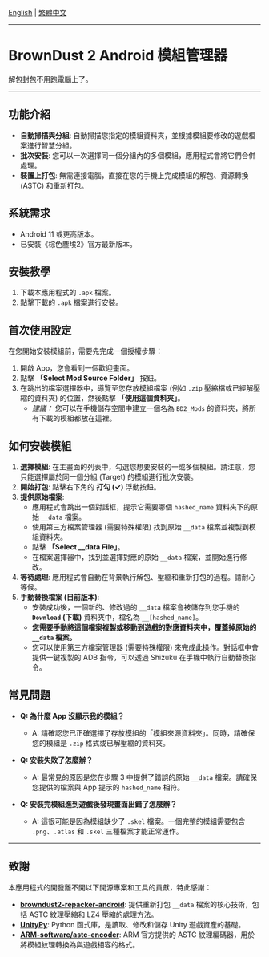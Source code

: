 [English](./README.md) | [繁體中文](./README.zh-TW.md)

---

# BrownDust 2 Android 模組管理器

解包封包不用跑電腦上了。

---

## 功能介紹

*   **自動掃描與分組**: 自動掃描您指定的模組資料夾，並根據模組要修改的遊戲檔案進行智慧分組。
*   **批次安裝**: 您可以一次選擇同一個分組內的多個模組，應用程式會將它們合併處理。
*   **裝置上打包**: 無需連接電腦，直接在您的手機上完成模組的解包、資源轉換 (ASTC) 和重新打包。

## 系統需求

*   Android 11 或更高版本。
*   已安裝《棕色塵埃2》官方最新版本。

## 安裝教學

1.  下載本應用程式的 `.apk` 檔案。
2.  點擊下載的 `.apk` 檔案進行安裝。

## 首次使用設定

在您開始安裝模組前，需要先完成一個授權步驟：

1.  開啟 App，您會看到一個歡迎畫面。
2.  點擊 **「Select Mod Source Folder」** 按鈕。
3.  在跳出的檔案選擇器中，導覽至您存放模組檔案 (例如 `.zip` 壓縮檔或已經解壓縮的資料夾) 的位置，然後點擊 **「使用這個資料夾」**。
    *   *建議：* 您可以在手機儲存空間中建立一個名為 `BD2_Mods` 的資料夾，將所有下載的模組都放在這裡。

## 如何安裝模組

1.  **選擇模組**: 在主畫面的列表中，勾選您想要安裝的一或多個模組。請注意，您只能選擇屬於同一個分組 (Target) 的模組進行批次安裝。
2.  **開始打包**: 點擊右下角的 **打勾 (✓)** 浮動按鈕。
3.  **提供原始檔案**:
    *   應用程式會跳出一個對話框，提示它需要哪個 `hashed_name` 資料夾下的原始 `__data` 檔案。
    *   使用第三方檔案管理器 (需要特殊權限) 找到原始 `__data` 檔案並複製到模組資料夾。
    *   點擊 **「Select __data File」**。
    *   在檔案選擇器中，找到並選擇對應的原始 `__data` 檔案，並開始進行修改。
4.  **等待處理**: 應用程式會自動在背景執行解包、壓縮和重新打包的過程。請耐心等候。
5.  **手動替換檔案 (目前版本)**:
    *   安裝成功後，一個新的、修改過的 `__data` 檔案會被儲存到您手機的 **`Download` (下載)** 資料夾中，檔名為 `__[hashed_name]`。
    *   **您需要手動將這個檔案複製或移動到遊戲的對應資料夾中，覆蓋掉原始的 `__data` 檔案。**
    *   您可以使用第三方檔案管理器 (需要特殊權限) 來完成此操作。對話框中會提供一鍵複製的 ADB 指令，可以透過 Shizuku 在手機中執行自動替換指令。

## 常見問題

*   **Q: 為什麼 App 沒顯示我的模組？**
    *   A: 請確認您已正確選擇了存放模組的「模組來源資料夾」。同時，請確保您的模組是 `.zip` 格式或已解壓縮的資料夾。

*   **Q: 安裝失敗了怎麼辦？**
    *   A: 最常見的原因是您在步驟 3 中提供了錯誤的原始 `__data` 檔案。請確保您提供的檔案與 App 提示的 `hashed_name` 相符。

*   **Q: 安裝完模組進到遊戲後發現畫面出錯了怎麼辦？**
    *   A: 這很可能是因為模組缺少了 `.skel` 檔案。一個完整的模組需要包含 `.png`、`.atlas` 和 `.skel` 三種檔案才能正常運作。

---

## 致謝

本應用程式的開發離不開以下開源專案和工具的貢獻，特此感謝：

*   **[browndust2-repacker-android](https://codeberg.org/kxdekxde/browndust2-repacker-android)**: 提供重新打包 `__data` 檔案的核心技術，包括 ASTC 紋理壓縮和 LZ4 壓縮的處理方法。
*   **[UnityPy](https://github.com/K0lb3/UnityPy)**: Python 函式庫，是讀取、修改和儲存 Unity 遊戲資產的基礎。
*   **[ARM-software/astc-encoder](https://github.com/ARM-software/astc-encoder)**: ARM 官方提供的 ASTC 紋理編碼器，用於將模組紋理轉換為與遊戲相容的格式。
